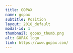 ```yaml
---
title: GOPAX
name: gopax
subtitle: Position
layout: 2018_default
modal-id: 1
thumbnail: gopax_thumb.png
alt: GOPAX logo
link: https://www.gopax.com/
---
```

